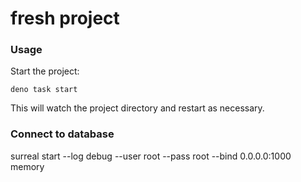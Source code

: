 # fresh project

### Usage

Start the project:

```
deno task start
```

This will watch the project directory and restart as necessary.

### Connect to database

surreal start --log debug --user root --pass root --bind 0.0.0.0:1000 memory
